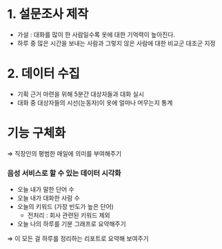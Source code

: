# 1. 설문조사 제작
- 가설 : 대화를 많이 한 사람일수록 옷에 대한 기억력이 높아진다.
- 하루 중 많은 시간을 보내는 사람과 그렇지 않은 사람에 대한 비교군 대조군 지정

# 2. 데이터 수집
- 기획 근거 마련을 위해 5분간 대상자들과 대화 실시
- 대화 중 대상자들의 시선(눈동자)이 옷에 얼마나 머무는지 통계

# 기능 구체화

⇒ 직장인의 평범한 매일에 의미를 부여해주기

### 음성 서비스로 할 수 있는 데이터 시각화

- 오늘 내가 말한 단어 수
- 오늘 내가 대화한 사람 수
- 오늘의 키워드 (가장 빈도가 높은 단어)
    - 전처리 : 회사 관련된 키워드 제외
- 오늘 나의 하루를 기분 그래프로 요약해주기

⇒ 이 모든 걸 하루를 정리하는 리포트로 요약해 보여주기